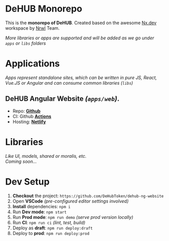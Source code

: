 # DeHUB Monorepo

This is the **monorepo of DeHUB**. Created based on the awesome [Nx.dev](https://nx.dev) workspace by [Nrwl](https://nrwl.io/) Team.

_More libraries or apps are supported and will be added as we go under `apps` or `libs` folders_

# Applications

_Apps represent standalone sites, which can be written in pure JS, React, Vue.JS or Angular and can consume common libraries (`libs`)_

## **DeHUB Angular Website** _(`apps/web`)_.

- Repo: **[Github](https://github.com/DeHubToken/dehub-ng-website)**
- CI: Github **[Actions](https://github.com/DeHubToken/dehub-ng-website/actions)**
- Hosting: **[Netlify](https://dehub-ng-website.netlify.app/)**

# Libraries

_Like UI, models, shared or moralis, etc._<br>
_Coming soon..._

# Dev Setup

1. **Checkout** the project: `https://github.com/DeHubToken/dehub-ng-website`
1. Open **VSCode** _(pre-configured editor settings involved)_
1. **Install** dependencies: `npm i`
1. Run **Dev mode**: `npm start`
1. Run **Prod mode**: `npm run demo` _(serve prod version locally)_
1. Run **CI**: `npm run ci` _(lint, test, build)_
1. Deploy as **draft**: `npm run deploy:draft`
1. Deploy to **prod**: `npm run deploy:prod`

